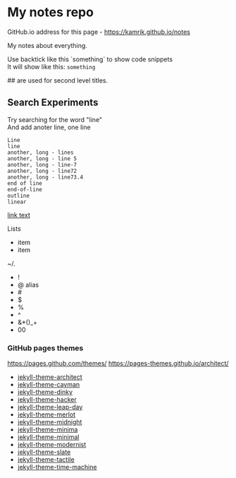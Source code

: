 # My notes repo

GitHub.io address for this page - https://kamrik.github.io/notes 

My notes about everything.

Use backtick like this \`something\` to show code snippets  
It will show like this: `something`

\#\# are used for second level titles.


## Search Experiments
Try searching for the word "line"  
And add anoter line, one line

```
Line
line
another, long - lines
another, long - line 5
another, long - line-7
another, long - line72
another, long - line73.4
end of line
end-of-line
outline
linear
```

[link text](example.com)

Lists
- item
- item

~/.


- !
- @ alias 
- \#
- $
- %
- ^
- &*()_+
- 00


### GitHub pages themes
https://pages.github.com/themes/
https://pages-themes.github.io/architect/


- [jekyll-theme-architect](https://pages-themes.github.io/architect/)
- [jekyll-theme-cayman](https://pages-themes.github.io/cayman/)
- [jekyll-theme-dinky](https://pages-themes.github.io/dinky/)
- [jekyll-theme-hacker](https://pages-themes.github.io/hacker/)
- [jekyll-theme-leap-day](https://pages-themes.github.io/leap-day/)
- [jekyll-theme-merlot](https://pages-themes.github.io/merlot/)
- [jekyll-theme-midnight](https://pages-themes.github.io/midnight/)
- [jekyll-theme-minima](https://pages-themes.github.io/minima/)
- [jekyll-theme-minimal](https://pages-themes.github.io/minimal/)
- [jekyll-theme-modernist](https://pages-themes.github.io/modernist/)
- [jekyll-theme-slate](https://pages-themes.github.io/slate/)
- [jekyll-theme-tactile](https://pages-themes.github.io/tactile/)
- [jekyll-theme-time-machine](https://pages-themes.github.io/time-machine/)
